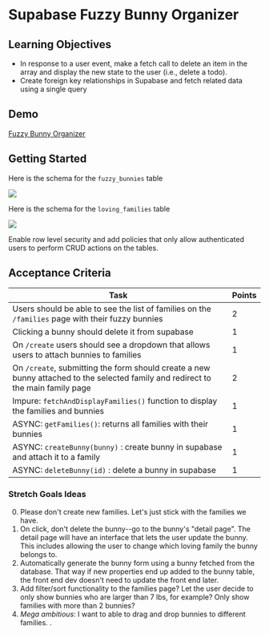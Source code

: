 # Supabase Fuzzy Bunny Organizer

## Learning Objectives

-   In response to a user event, make a fetch call to delete an item in the array and display the new state to the user (i.e., delete a todo).
-   Create foreign key relationships in Supabase and fetch related data using a single query

## Demo

[Fuzzy Bunny Organizer](https://alchemycodelab.github.io/web-01-fuzzy-bunny-organizer/)

## Getting Started

Here is the schema for the `fuzzy_bunnies` table

![](https://github.com/alchemycodelab/half-baked-web-01-fuzzy-bunny-organizer/raw/main/bunnies-model.png)

Here is the schema for the `loving_families` table

![](https://github.com/alchemycodelab/half-baked-web-01-fuzzy-bunny-organizer/raw/main/families-model.png)

Enable row level security and add policies that only allow authenticated users to perform CRUD actions on the tables.

## Acceptance Criteria

| Task                                                                                                                             | Points |
| -------------------------------------------------------------------------------------------------------------------------------- | ------ |
| Users should be able to see the list of families on the `/families` page with their fuzzy bunnies                                | 2      |
| Clicking a bunny should delete it from supabase                                                                                  | 1      |
| On `/create` users should see a dropdown that allows users to attach bunnies to families                                         | 1      |
| On `/create`, submitting the form should create a new bunny attached to the selected family and redirect to the main family page | 2      |
| Impure: `fetchAndDisplayFamilies()` function to display the families and bunnies                                                 | 1      |
| ASYNC: `getFamilies()`: returns all families with their bunnies                                                                  | 1      |
| ASYNC: `createBunny(bunny)` : create bunny in supabase and attach it to a family                                                 | 1      |
| ASYNC: `deleteBunny(id)` : delete a bunny in supabase                                                                            | 1      |

### Stretch Goals Ideas

0. Please don't create new families. Let's just stick with the families we have.
1. On click, don't delete the bunny--go to the bunny's "detail page". The detail page will have an interface that lets the user update the bunny. This includes allowing the user to change which loving family the bunny belongs to.
2. Automatically generate the bunny form using a bunny fetched from the database. That way if new properties end up added to the bunny table, the front end dev doesn't need to update the front end later.
3. Add filter/sort functionality to the families page? Let the user decide to only show bunnies who are larger than 7 lbs, for example? Only show families with more than 2 bunnies?
4. _Mega ambitious_: I want to able to drag and drop bunnies to different families.
   .
